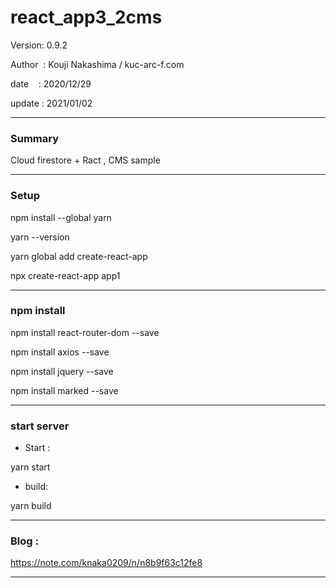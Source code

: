 ﻿# react_app3_2cms

 Version: 0.9.2

 Author  : Kouji Nakashima / kuc-arc-f.com

 date    : 2020/12/29

 update  : 2021/01/02 

***
### Summary

Cloud firestore + Ract , CMS sample

***
### Setup

npm install --global yarn

yarn --version

yarn global add create-react-app

npx create-react-app app1


***
### npm install

npm install react-router-dom --save

npm install axios --save

npm install jquery --save

npm install marked --save

***
### start server
* Start :

yarn start

* build:

yarn build


***
### Blog :

https://note.com/knaka0209/n/n8b9f63c12fe8

***

